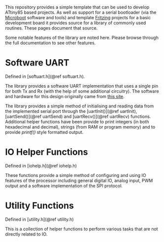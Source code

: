 This repository provides a simple template that can be used to develop ATtiny85
based projects. As well as support for a serial bootloader (via the
[Microboot](https://github.com/thegaragelab/microboot) software and tools) and
template [Fritzing](http://fritzing.org/home/) projects for a basic development
board it provides source for a library of commonly used routines. These pages
document that source.

Some notable features of the library are noted here. Please browse through the
full documentation to see other features.

# Software UART

Defined in [softuart.h](@ref softuart.h).

The library provides a software UART implementation that uses a single pin for
both Tx and Rx (with the help of some additional circuitry). The software and
hardware for this design originally came from
[this site](http://nerdralph.blogspot.com.au/2014/01/avr-half-duplex-software-uart.html).

The library provides a simple method of initialising and reading data from the
implemented serial port through the [uartInit()](@ref uartInit), [uartSend()](@ref uartSend)
and [uartRecv()](@ref uartRecv) functions. Additional helper functions have been
provide to print integers (in both hexadecimal and decimal), strings (from RAM
or program memory) and to provide *printf()* style formatted output.

# IO Helper Functions

Defined in [iohelp.h](@ref iohelp.h)

These functions provide a simple method of configuring and using IO features
of the processor including general digital IO, analog input, PWM output and
a software implementation of the SPI protocol.

# Utility Functions

Defined in [utility.h](@ref utility.h)

This is a collection of helper functions to perform various tasks that are not
directly related to IO.

